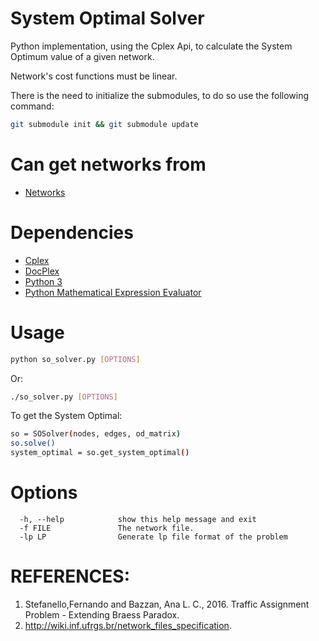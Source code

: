 # System Optimal Solver
Python implementation, using the Cplex Api, to calculate the System Optimum value of a given network.

Network's cost functions must be linear.

 There is the need to initialize the submodules, to do so use the following command:
```sh
git submodule init && git submodule update
```

Can get networks from
===========================
 * [Networks](https://github.com/maslab-ufrgs/network-files)

Dependencies
============
 * [Cplex](https://www-01.ibm.com/software/commerce/optimization/cplex-optimizer/)
 * [DocPlex](https://pypi.python.org/pypi/docplex)
 * [Python 3](https://www.python.org/downloads/)
 * [Python Mathematical Expression Evaluator](https://pypi.python.org/pypi/py_expression_eval)

Usage
=====

```sh
python so_solver.py [OPTIONS]
```
Or:
```sh
./so_solver.py [OPTIONS]
```
To get the System Optimal:
```sh
so = SOSolver(nodes, edges, od_matrix)
so.solve()
system_optimal = so.get_system_optimal()
```

Options
=======

```
  -h, --help            show this help message and exit
  -f FILE               The network file.
  -lp LP                Generate lp file format of the problem
```

REFERENCES:
=======

1. Stefanello,Fernando and Bazzan, Ana L. C., 2016. Traffic Assignment Problem - Extending Braess Paradox.
2. http://wiki.inf.ufrgs.br/network_files_specification.
